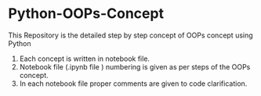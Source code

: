 # Python-OOPs-Concept

 This Repository is the detailed step by step concept of
 OOPs concept using Python

1. Each concept is written in notebook file.
2. Notebook file (.ipynb file ) numbering is given as per steps of the OOPs concept.
3. In each notebook file proper comments are given to code clarification.